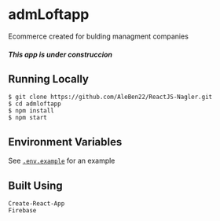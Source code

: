# admLoftapp
Ecommerce created for bulding managment companies
##### This app is under construccion

## Running Locally
    $ git clone https://github.com/AleBen22/ReactJS-Nagler.git
    $ cd admloftapp
    $ npm install
    $ npm start

## Environment Variables
See [`.env.example`](https://github.com/AleBen22/ReactJS-Nagler/edit/master/.env) for an example

## Built Using
    Create-React-App
    Firebase
